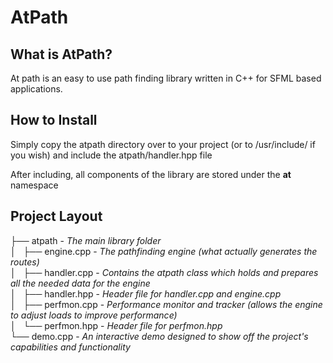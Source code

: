 # AtPath
## What is AtPath?
At path is an easy to use path finding library written in C++ for SFML based applications. 
## How to Install
Simply copy the atpath directory over to your project (or to /usr/include/ if you wish) and include the atpath/handler.hpp file

After including, all components of the library are stored under the **at** namespace



## Project Layout
├── atpath - *The main library folder* <br>
│   ├── engine.cpp - *The pathfinding engine (what actually generates the routes)*<br>
│   ├── handler.cpp - *Contains the atpath class which holds and prepares all the needed data for the engine*<br>
│   ├── handler.hpp - *Header file for handler.cpp and engine.cpp*<br>
│   ├── perfmon.cpp - *Performance monitor and tracker (allows the engine to adjust loads to improve performance)*<br>
│   └── perfmon.hpp - *Header file for perfmon.hpp*<br>
└── demo.cpp - *An interactive demo designed to show off the project's capabilities and functionality*<br>
